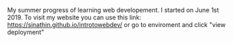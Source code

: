 My summer progress of learning web developement. I started on June 1st 2019.
To visit my website you can use this link: https://sinathin.github.io/introtowebdev/
or go to enviroment and click "view deployment"
